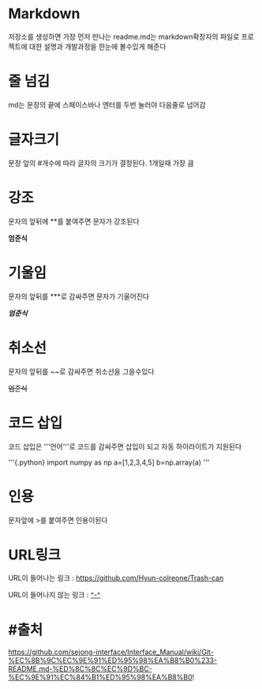 Markdown
=========
저장소를 생성하면 가장 먼저 만나는 readme.md는 markdown확장자의 파일로 프로젝트에 대한 설명과 개발과정을 한눈에 볼수있게 해준다

줄 넘김
========
md는 문장의 끝에 스페이스바나 엔터를 두번 눌러야 다음줄로 넘어감

글자크기
=========
문장 앞의 #개수에 따라 글자의 크기가 결정된다. 1개일때 가장 큼

강조
=====
문자의 앞뒤에 **를 붙여주면 문자가 강조된다

**엄준식**

기울임
=======
문자의 앞뒤를 ***로 감싸주면 문자가 기울어진다

***엄준식***

취소선
=======
문자의 앞뒤를 ~~로 감싸주면 취소선을 그을수있다

~~엄준식~~

코드 삽입
==========
코드 삽입은 '''언어'''로 코드를 감싸주면 삽입이 되고 자동 하이라이트가 지원된다

'''{.python}
import numpy as np
a=[1,2,3,4,5]
b=np.array(a)
'''

인용
=====
문자앞에 >를 붙여주면 인용이된다

URL링크
========
URL이 들어나는 링크 : https://github.com/Hyun-colreone/Trash-can

URL이 들어나지 않는 링크 : [^-^](https://github.com/Hyun-colreone/Trash-can)

#출처
=====
https://github.com/sejong-interface/Interface_Manual/wiki/Git-%EC%8B%9C%EC%9E%91%ED%95%98%EA%B8%B0%233-README.md-%ED%8C%8C%EC%9D%BC-%EC%9E%91%EC%84%B1%ED%95%98%EA%B8%B0!
